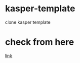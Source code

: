 # kasper-template
clone kasper template
# check from here
[link](https://emaneldeeb.github.io/kasper-template/kasper.html)
